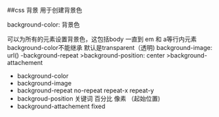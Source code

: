 ##css 背景
用于创建背景色
<p>background-color: 背景色</p>
可以为所有的元素设置背景色，这包括body 一直到 em 和 a等行内元素
background-color不能继承 默认是transparent（透明)
background-image: url()
-background-repeat
>background-position: center
>background-attachement

- background-color
- background-image
- background-repeat no-repeat repeat-x repeat-y
- backgroud-position 关键词 百分比 像素 （起始位置)
- background-attachement fixed